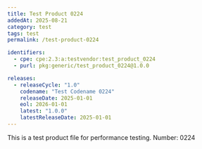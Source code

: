 ```yaml
---
title: Test Product 0224
addedAt: 2025-08-21
category: test
tags: test
permalink: /test-product-0224

identifiers:
  - cpe: cpe:2.3:a:testvendor:test_product_0224
  - purl: pkg:generic/test_product_0224@1.0.0

releases:
  - releaseCycle: "1.0"
    codename: "Test Codename 0224"
    releaseDate: 2025-01-01
    eol: 2026-01-01
    latest: "1.0.0"
    latestReleaseDate: 2025-01-01
---
```


This is a test product file for performance testing. Number: 0224
